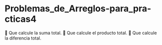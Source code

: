 # Problemas_de_Arreglos-para_pra-cticas4
 Que calcule la suma total.  Que calcule el producto total.   Que calcule la diferencia total.
